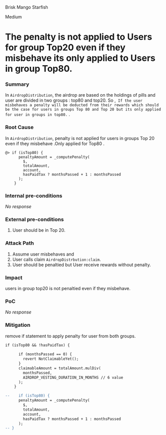 Brisk Mango Starfish

Medium

# The penalty is not applied to Users  for  group Top20 even if they misbehave its only applied to Users in group Top80.

### Summary

In `AirdropDistribution`, the airdrop are based on the holdings of pills and user are divided in two groups : top80 and top20. So ,`` If the user misbehaves a penalty will be deducted from their rewards which should be the case for users in groups Top 80 and Top 20 but its only applied for user in groups in top80.``
 .
### Root Cause

In ``AirdropDistribution``, penalty is not applied for users in groups Top 20 even if they misbehave .Only applied for Top80 .
```solidity
@> if (isTop80) {   
      penaltyAmount = _computePenalty(
        $,
        totalAmount,
        account,
        hasPaidTax ? monthsPassed + 1 : monthsPassed
      );
    }
```

### Internal pre-conditions

_No response_

### External pre-conditions

1. User should be in Top 20.

### Attack Path

1. Assume user misbehaves and
2. User calls claim ``AirdropDistrbution:claim``.
3. User should be penaltied but User receive rewards without penalty.

### Impact

users in group top20 is not penaltied even if they misbehave.

### PoC

_No response_

### Mitigation
remove if statement to apply penalty for user from both groups.
```diff
if (isTop80 && !hasPaidTax) {
      
      if (monthsPassed == 0) {
        revert NotClaimableYet();
      }
      claimableAmount = totalAmount.mulDiv(
        monthsPassed,
        AIRDROP_VESTING_DURATION_IN_MONTHS // 6 value
      );
    }

--    if (isTop80) {
      penaltyAmount = _computePenalty(
        $,
        totalAmount,
        account,
        hasPaidTax ? monthsPassed + 1 : monthsPassed
      );
-- }
```